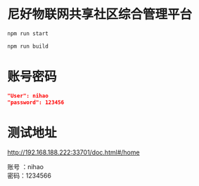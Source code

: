 尼好物联网共享社区综合管理平台
===

```bash
npm run start

npm run build
```

# 账号密码

```json
"User": nihao
"password": 123456
```

# 测试地址

http://192.168.188.222:33701/doc.html#/home

账号 ：nihao  
密码：1234566


